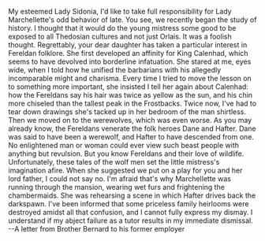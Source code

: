 My esteemed Lady Sidonia,
I'd like to take full responsibility for Lady Marchellette's odd behavior of late. You see, we recently began the study of history. I thought that it would do the young mistress some good to be exposed to all Thedosian cultures and not just Orlais. It was a foolish thought.
Regrettably, your dear daughter has taken a particular interest in Fereldan folklore. She first developed an affinity for King Calenhad, which seems to have devolved into borderline infatuation. She stared at me, eyes wide, when I told how he unified the barbarians with his allegedly incomparable might and charisma. Every time I tried to move the lesson on to something more important, she insisted I tell her again about Calenhad: how the Fereldans say his hair was twice as yellow as the sun, and his chin more chiseled than the tallest peak in the Frostbacks. Twice now, I've had to tear down drawings she's tacked up in her bedroom of the man shirtless.
Then we moved on to the werewolves, which was even worse. As you may already know, the Fereldans venerate the folk heroes Dane and Hafter. Dane was said to have been a werewolf, and Hafter to have descended from one. No enlightened man or woman could ever view such beast people with anything but revulsion. But you know Fereldans and their love of wildlife. Unfortunately, these tales of the wolf men set the little mistress's imagination afire. When she suggested we put on a play for you and her lord father, I could not say no. I'm afraid that's why Marchellette was running through the mansion, wearing wet furs and frightening the chambermaids. She was rehearsing a scene in which Hafter drives back the darkspawn. I've been informed that some priceless family heirlooms were destroyed amidst all that confusion, and I cannot fully express my dismay.
I understand if my abject failure as a tutor results in my immediate dismissal.
--A letter from Brother Bernard to his former employer
